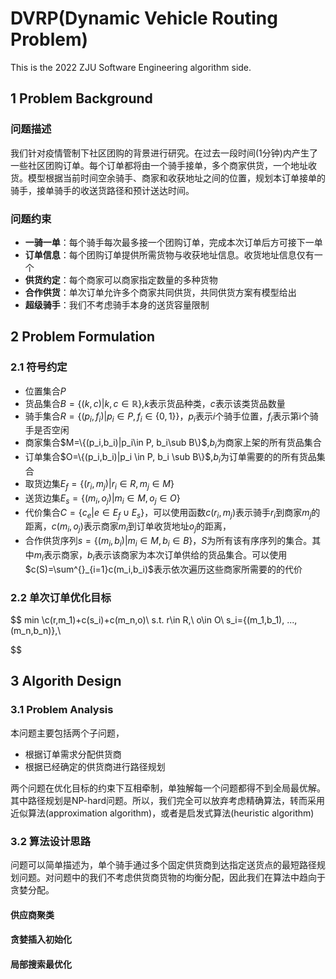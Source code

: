 # DVRP(Dynamic Vehicle Routing Problem)

This is the 2022 ZJU Software Engineering algorithm side.

## 1 Problem Background

### 问题描述

我们针对疫情管制下社区团购的背景进行研究。在过去一段时间(1分钟)内产生了一些社区团购订单。每个订单都将由一个骑手接单，多个商家供货，一个地址收货。模型根据当前时间空余骑手、商家和收获地址之间的位置，规划本订单接单的骑手，接单骑手的收送货路径和预计送达时间。

### 问题约束

- **一骑一单**：每个骑手每次最多接一个团购订单，完成本次订单后方可接下一单
- **订单信息**：每个团购订单提供所需货物与收获地址信息。收货地址信息仅有一个
- **供货约定**：每个商家可以商家指定数量的多种货物
- **合作供货**：单次订单允许多个商家共同供货，共同供货方案有模型给出
- **超级骑手**：我们不考虑骑手本身的送货容量限制

## 2 Problem Formulation

### 2.1 符号约定

- 位置集合$P$
- 货品集合$B=\{(k,c)|k,c\in\mathbb{R}\}$,$k$表示货品种类，$c$表示该类货品数量
- 骑手集合$R=\{(p_i,f_i)|p_i \in P, f_i\in \{0,1\}\}$，$p_i$表示$i$个骑手位置，$f_i$表示第i个骑手是否空闲
- 商家集合$M=\{(p_i,b_i)|p_i\in P, b_i\sub B\}$,$b_i$为商家上架的所有货品集合
- 订单集合$O=\{(p_i,b_i)|p_i \in P, b_i \sub B\}$,$b_i$为订单需要的的所有货品集合
- 取货边集$E_f=\{(r_i,m_j)|r_i\in R, m_j \in M\}$
- 送货边集$E_s=\{(m_i,o_j)|m_i \in M, o_j \in O\}$
- 代价集合$C=\{c_e|e\in E_f\cup E_s\}$，可以使用函数$c(r_i,m_j)$表示骑手$r_i$到商家$m_j$的距离，$c(m_i,o_j)$表示商家$m_i$到订单收货地址$o_j$的距离，
- 合作供货序列$s=\{(m_i,b_i)|m_i\in M, b_i \in B\}$，$S$为所有该有序序列的集合。其中$m_i$表示商家，$b_i$表示该商家为本次订单供给的货品集合。可以使用$c(S)=\sum^{}_{i=1}c(m_i,b_i)$表示依次遍历这些商家所需要的的代价
### 2.2 单次订单优化目标

$$
min \c(r,m_1)+c(s_i)+c(m_n,o)\\
s.t. r\in R,\ o\in O\\
s_i=\{(m_1,b_1), ..., (m_n,b_n)\},\\

$$
## 3 Algorith Design

### 3.1 Problem Analysis

本问题主要包括两个子问题，
- 根据订单需求分配供货商
- 根据已经确定的供货商进行路径规划

两个问题在优化目标的约束下互相牵制，单独解每一个问题都得不到全局最优解。其中路径规划是NP-hard问题。所以，我们完全可以放弃考虑精确算法，转而采用近似算法(approximation algorithm)，或者是启发式算法(heuristic algorithm)

### 3.2 算法设计思路

问题可以简单描述为，单个骑手通过多个固定供货商到达指定送货点的最短路径规划问题。对问题中的我们不考虑供货商货物的均衡分配，因此我们在算法中趋向于贪婪分配。

#### 供应商聚类


#### 贪婪插入初始化

#### 局部搜索最优化
